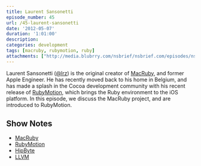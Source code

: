 ```yaml
---
title: Laurent Sansonetti
episode_number: 45
url: /45-laurent-sansonetti
date: '2012-05-07'
duration: '1:01:00'
description:
categories: development
tags: [macruby, rubymotion, ruby]
attachments: ["http://media.blubrry.com/nsbrief/nsbrief.com/episodes/nsbrief_45_laurent_sansonetti.m4a"]
---
```


Laurent Sansonetti ([@lrz](http://twitter.com/lrz)) is the original creator of [MacRuby](http://macruby.org/), and former Apple Engineer. He has recently moved back to his home in Belgium, and has made a splash in the Cocoa development community with his recent release of [RubyMotion](http://rubymotion.com/), which brings the Ruby environment to the iOS platform. In this episode, we discuss the MacRuby project, and are introduced to RubyMotion.

## Show Notes
- [MacRuby](http://macruby.org)
- [RubyMotion](http://rubymotion.com/)
- [HipByte](http://hipbyte.com/)
- [LLVM](http://llvm.org/)
